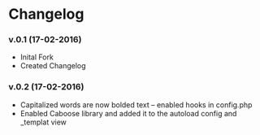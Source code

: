 # Changelog
### v.0.1 (17-02-2016)
* Inital Fork
* Created Changelog

### v.0.2 (17-02-2016)
* Capitalized words are now bolded text – enabled hooks in config.php
* Enabled Caboose library and added it to the autoload config and _templat view
